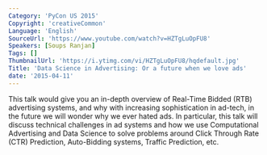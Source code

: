 ```yaml
---
Category: 'PyCon US 2015'
Copyright: 'creativeCommon'
Language: 'English'
SourceUrl: 'https://www.youtube.com/watch?v=HZTgLuOpFU8'
Speakers: [Soups Ranjan]
Tags: []
ThumbnailUrl: 'https://i.ytimg.com/vi/HZTgLuOpFU8/hqdefault.jpg'
Title: 'Data Science in Advertising: Or a future when we love ads'
date: '2015-04-11'
---
```

This talk would give you an in-depth overview of Real-Time Bidded (RTB) advertising systems, and why with increasing sophistication in ad-tech, in the future we will wonder why we ever hated ads. In particular, this talk will discuss technical challenges in ad systems and how we use Computational Advertising and Data Science to solve problems around Click Through Rate (CTR) Prediction, Auto-Bidding systems, Traffic Prediction, etc.
